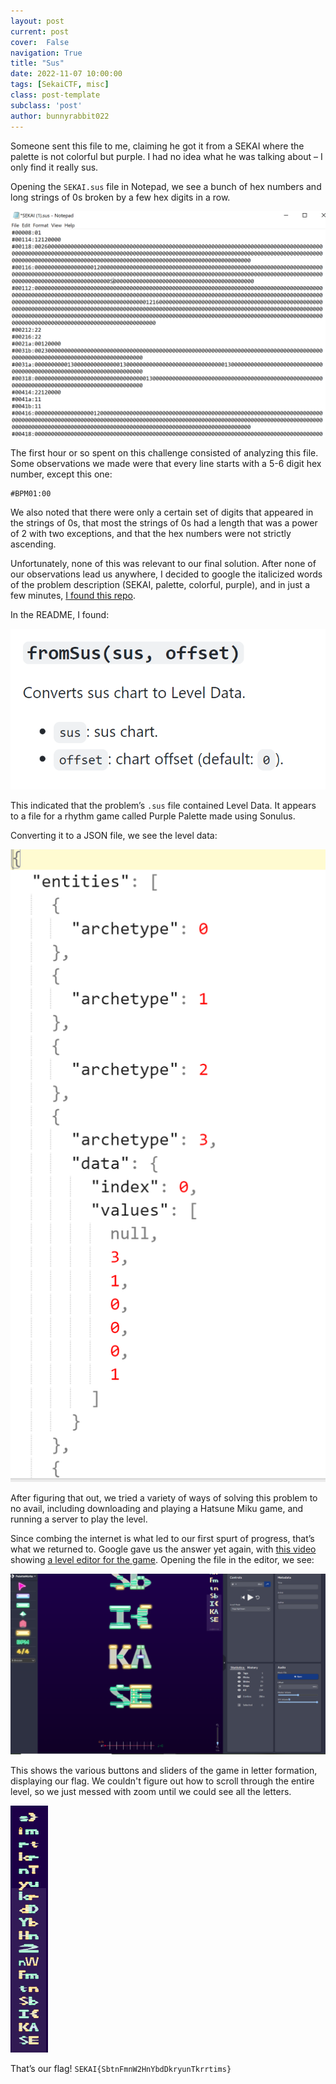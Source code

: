 ```yaml
---
layout: post
current: post
cover:  False
navigation: True
title: "Sus"
date: 2022-11-07 10:00:00
tags: [SekaiCTF, misc]
class: post-template
subclass: 'post'
author: bunnyrabbit022
---
```


Someone sent this file to me, claiming he got it from a SEKAI where the palette is not colorful but purple. I had no idea what he was talking about – I only find it really sus.

Opening the `SEKAI.sus` file in Notepad, we see a bunch of hex numbers and long strings of 0s broken by a few hex digits in a row.

![data](/assets/sekai/bunnyrabbit022/image3.webp)

The first hour or so spent on this challenge consisted of analyzing this file. Some observations we made were that every line starts with a 5-6 digit hex number, except this one:

```
#BPM01:00
```

We also noted that there were only a certain set of digits that appeared in the strings of 0s, that most the strings of 0s had a length that was a power of 2 with two exceptions, and that the hex numbers were not strictly ascending. 

Unfortunately, none of this was relevant to our final solution. After none of our observations lead us anywhere, I decided to google the italicized words of the problem description (SEKAI, palette, colorful, purple), and in just a few minutes, [I found this repo](https://github.com/PurplePalette/sonolus-pjsekai-engine-extended).

In the README, I found:

![README showing readSus function](/assets/sekai/bunnyrabbit022/image7.webp)

This indicated that the problem’s `.sus` file contained Level Data. It appears to a file for a rhythm game called Purple Palette made using Sonulus.

Converting it to a JSON file, we see the level data:

![JSON data](/assets/sekai/bunnyrabbit022/image2.webp)

After figuring that out, we tried a variety of ways of solving this problem to no avail, including downloading and playing a Hatsune Miku game, and running a server to play the level. 

Since combing the internet is what led to our first spurt of progress, that’s what we returned to. Google gave us the answer yet again, with [this video](https://www.youtube.com/watch?v=1ZRbXvyDfTc) showing [a level editor for the game](https://paletteworks-editor.vercel.app). Opening the file in the editor, we see:

![level editor](/assets/sekai/bunnyrabbit022/image1.webp)

This shows the various buttons and sliders of the game in letter formation, displaying our flag. We couldn't figure out how to scroll through the entire level, so we just messed with zoom until we could see all the letters.

![full flag in level editor](/assets/sekai/bunnyrabbit022/image6.png)

That’s our flag! `SEKAI{SbtnFmnW2HnYbdDkryunTkrrtims}`